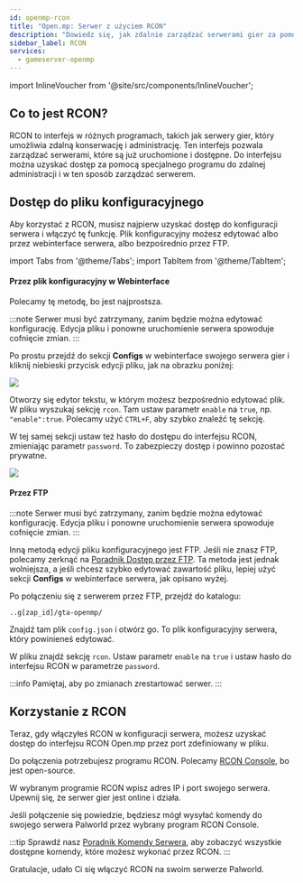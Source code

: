 ```yaml
---
id: openmp-rcon
title: "Open.mp: Serwer z użyciem RCON"
description: "Dowiedz się, jak zdalnie zarządzać serwerami gier za pomocą RCON dla efektywnej kontroli i bezpieczeństwa → Sprawdź teraz"
sidebar_label: RCON
services:
  - gameserver-openmp
---
```


import InlineVoucher from '@site/src/components/InlineVoucher';

## Co to jest RCON?

RCON to interfejs w różnych programach, takich jak serwery gier, który umożliwia zdalną konserwację i administrację. Ten interfejs pozwala zarządzać serwerami, które są już uruchomione i dostępne. Do interfejsu można uzyskać dostęp za pomocą specjalnego programu do zdalnej administracji i w ten sposób zarządzać serwerem.

<InlineVoucher />

## Dostęp do pliku konfiguracyjnego

Aby korzystać z RCON, musisz najpierw uzyskać dostęp do konfiguracji serwera i włączyć tę funkcję. Plik konfiguracyjny możesz edytować albo przez webinterface serwera, albo bezpośrednio przez FTP.

import Tabs from '@theme/Tabs';
import TabItem from '@theme/TabItem';

<Tabs>
<TabItem value="configs" label="Przez plik konfiguracyjny w WI">

#### Przez plik konfiguracyjny w Webinterface

Polecamy tę metodę, bo jest najprostsza.

:::note
Serwer musi być zatrzymany, zanim będzie można edytować konfigurację. Edycja pliku i ponowne uruchomienie serwera spowoduje cofnięcie zmian.
:::

Po prostu przejdź do sekcji **Configs** w webinterface swojego serwera gier i kliknij niebieski przycisk edycji pliku, jak na obrazku poniżej:

![](https://github.com/zaphosting/docs/assets/42719082/6a147644-8bfb-4e5d-bff5-3e2c5d999e64)

Otworzy się edytor tekstu, w którym możesz bezpośrednio edytować plik. W pliku wyszukaj sekcję `rcon`. Tam ustaw parametr `enable` na `true`, np. `"enable":true`. Polecamy użyć `CTRL+F`, aby szybko znaleźć tę sekcję.

W tej samej sekcji ustaw też hasło do dostępu do interfejsu RCON, zmieniając parametr `password`. To zabezpieczy dostęp i powinno pozostać prywatne.

![](https://github.com/zaphosting/docs/assets/42719082/d3fbb8ac-b836-4e12-a7cf-d1b4961925d7)

</TabItem>

<TabItem value="ftp" label="Przez FTP">

#### Przez FTP

:::note
Serwer musi być zatrzymany, zanim będzie można edytować konfigurację. Edycja pliku i ponowne uruchomienie serwera spowoduje cofnięcie zmian.
:::

Inną metodą edycji pliku konfiguracyjnego jest FTP. Jeśli nie znasz FTP, polecamy zerknąć na [Poradnik Dostęp przez FTP](gameserver-ftpaccess.md). Ta metoda jest jednak wolniejsza, a jeśli chcesz szybko edytować zawartość pliku, lepiej użyć sekcji **Configs** w webinterface serwera, jak opisano wyżej.

Po połączeniu się z serwerem przez FTP, przejdź do katalogu:
```
..g[zap_id]/gta-openmp/
```

Znajdź tam plik `config.json` i otwórz go. To plik konfiguracyjny serwera, który powinieneś edytować.

W pliku znajdź sekcję `rcon`. Ustaw parametr `enable` na `true` i ustaw hasło do interfejsu RCON w parametrze `password`.

</TabItem>
</Tabs>

:::info
Pamiętaj, aby po zmianach zrestartować serwer.
:::

## Korzystanie z RCON

Teraz, gdy włączyłeś RCON w konfiguracji serwera, możesz uzyskać dostęp do interfejsu RCON Open.mp przez port zdefiniowany w pliku.

Do połączenia potrzebujesz programu RCON. Polecamy [RCON Console](https://sourceforge.net/projects/rconconsole/), bo jest open-source.

W wybranym programie RCON wpisz adres IP i port swojego serwera. Upewnij się, że serwer gier jest online i działa.

Jeśli połączenie się powiedzie, będziesz mógł wysyłać komendy do swojego serwera Palworld przez wybrany program RCON Console.

:::tip
Sprawdź nasz [Poradnik Komendy Serwera](openmp-server-commands.md), aby zobaczyć wszystkie dostępne komendy, które możesz wykonać przez RCON.
:::

Gratulacje, udało Ci się włączyć RCON na swoim serwerze Palworld.

<InlineVoucher />